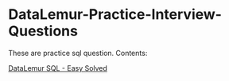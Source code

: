 # DataLemur-Practice-Interview-Questions

These are practice sql question.
Contents:

[DataLemur SQL - Easy Solved](https://github.com/nehanarayankar/DataLemur-Practice-Interview-Questions/blob/main/SQL%20-%20Easy.md) 
